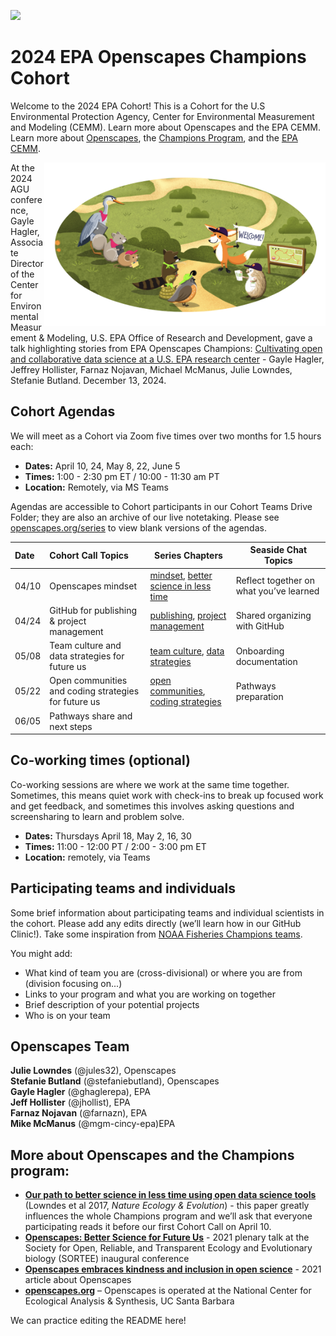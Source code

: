 
<a align="left" href="https://github.com/Openscapes/2024-epa"><img src="https://github.githubassets.com/images/modules/logos_page/GitHub-Mark.png" width="35px"></a>

# 2024 EPA Openscapes Champions Cohort

Welcome to the 2024 EPA Cohort! This is a Cohort for the U.S
Environmental Protection Agency, Center for Environmental Measurement
and Modeling (CEMM). Learn more about Openscapes and the EPA CEMM. Learn
more about [Openscapes](https://openscapes.org), the [Champions
Program](https://openscapes.org/initiatives#champions-program), and the
[EPA
CEMM](https://www.epa.gov/aboutepa/about-center-environmental-measurement-and-modeling-cemm).

<img align="right" src="horst-champions-trailhead.png" width="450">

At the 2024 AGU conference, Gayle Hagler, Associate Director of the Center for Environmental Measurement & Modeling, U.S. EPA Office of Research and Development, gave a talk highlighting stories from EPA Openscapes Champions: [Cultivating open and collaborative data science at a U.S. EPA research center](https://drive.google.com/file/d/1yyzfAFgKfASomabzvg9qCCCt6fVFYu-k/) - Gayle Hagler, Jeffrey Hollister, Farnaz Nojavan, Michael McManus, Julie Lowndes, Stefanie Butland. December 13, 2024.

## Cohort Agendas

We will meet as a Cohort via Zoom five times over two months for 1.5
hours each:

- **Dates:** April 10, 24, May 8, 22, June 5
- **Times:** 1:00 - 2:30 pm ET / 10:00 - 11:30 am PT
- **Location:** Remotely, via MS Teams

Agendas are accessible to Cohort participants in our Cohort Teams Drive
Folder; they are also an archive of our live notetaking. Please see [openscapes.org/series](https://openscapes.github.io/series) to view blank versions of the agendas.

| Date  | Cohort Call Topics                                   | Series Chapters |      Seaside Chat Topics
|:------|:-----------------------------------------------------| ----------------------|--------------------------------
| 04/10 | Openscapes mindset                                   |  [mindset](https://openscapes.github.io/series/mindset), [better science in less time](https://openscapes.github.io/series/better-science.html) | Reflect together on what you’ve learned 
| 04/24 | GitHub for publishing & project management           |  [publishing](https://openscapes.github.io/series/github-pub), [project management](https://openscapes.github.io/series/github-issues) | Shared organizing with GitHub
| 05/08 | Team culture and data strategies for future us       |  [team culture](https://openscapes.github.io/series/team-culture), [data strategies](https://openscapes.github.io/series/data-strategies) | Onboarding documentation 
| 05/22 | Open communities and coding strategies for future us |  [open communities](https://openscapes.github.io/series/communities), [coding strategies](https://openscapes.github.io/series/coding-strategies) | Pathways preparation
| 06/05 | Pathways share and next steps                        |

## Co-working times (optional)

Co-working sessions are where we work at the same time together.
Sometimes, this means quiet work with check-ins to break up focused work
and get feedback, and sometimes this involves asking questions and
screensharing to learn and problem solve.

- **Dates:** Thursdays April 18, May 2, 16, 30
- **Times:** 11:00 - 12:00 PT / 2:00 - 3:00 pm ET
- **Location:** remotely, via Teams

## Participating teams and individuals

Some brief information about participating teams and individual scientists in the cohort. Please add any edits
directly (we’ll learn how in our GitHub Clinic!). Take some inspiration from [NOAA Fisheries Champions teams](https://github.com/Openscapes/2021-noaa-nmfs/blob/main/README.md). 

You might add:

- What kind of team you are (cross-divisional) or where you are from (division focusing on...)
- Links to your program and what you are working on together
- Brief description of your potential projects
- Who is on your team

## Openscapes Team

**Julie Lowndes** (@jules32), Openscapes  
**Stefanie Butland** (@stefaniebutland), Openscapes  
**Gayle Hagler** (@ghaglerepa), EPA  
**Jeff Hollister** (@jhollist), EPA  
**Farnaz Nojavan** (@farnazn), EPA  
**Mike McManus** (@mgm-cincy-epa)EPA

## More about Openscapes and the Champions program:

- **[Our path to better science in less time using open data science
  tools](https://www.nature.com/articles/s41559-017-0160)** (Lowndes et
  al 2017, *Nature Ecology & Evolution*) - this paper greatly influences
  the whole Champions program and we’ll ask that everyone participating
  reads it before our first Cohort Call on April 10.
- **[Openscapes: Better Science for Future
  Us](https://docs.google.com/presentation/d/1HGw4P095-lblHiGQHXYidHiVysjrPxuojxTxKtE13vk/edit#slide=id.ge2b7c2f974_0_2017)** -
  2021 plenary talk at the Society for Open, Reliable, and Transparent
  Ecology and Evolutionary biology (SORTEE) inaugural conference
- **[Openscapes embraces kindness and inclusion in open
  science](https://sparcopen.org/impact-story/openscapes-embraces-kindness-and-inclusion-of-open-science/)** -
  2021 article about Openscapes
- **[openscapes.org](https://openscapes.org/)** – Openscapes is operated
  at the National Center for Ecological Analysis & Synthesis, UC Santa
  Barbara


We can practice editing the README here!
